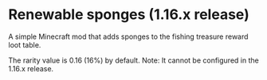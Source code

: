 # Renewable sponges (1.16.x release)

A simple Minecraft mod that adds sponges to the fishing treasure reward loot table.

The rarity value is 0.16 (16%) by default. Note: It cannot be configured in the 1.16.x release.